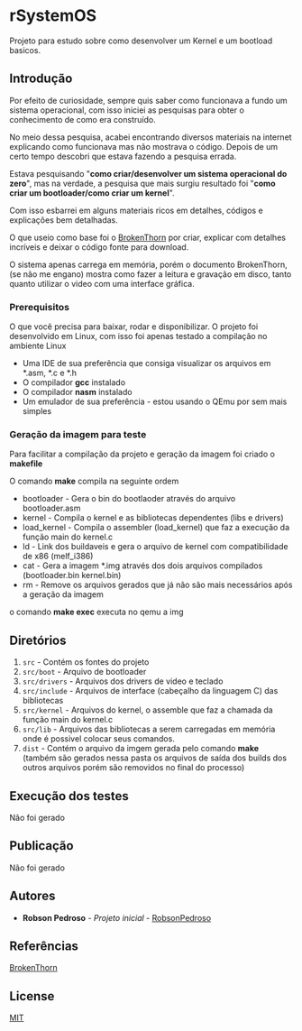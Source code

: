 # rSystemOS

Projeto para estudo sobre como desenvolver um Kernel e um bootload basicos.

## Introdução

Por efeito de curiosidade, sempre quis saber como funcionava a fundo um sistema operacional, com isso iniciei as pesquisas para obter o conhecimento de como era construído.

No meio dessa pesquisa, acabei encontrando diversos materiais na internet explicando como funcionava mas não mostrava o código.
Depois de um certo tempo descobri que estava fazendo a pesquisa errada.

Estava pesquisando "**como criar/desenvolver um sistema operacional do zero**", mas na verdade, a pesquisa que mais surgiu resultado foi "**como criar um bootloader/como criar um kernel**".

Com isso esbarrei em alguns materiais ricos em detalhes, códigos e explicações bem detalhadas.

O que useio como base foi o [BrokenThorn](http://www.brokenthorn.com/Resources/OSDevIndex.html) por criar, explicar com detalhes incríveis e deixar o código fonte para download.

O sistema apenas carrega em memória, porém o documento BrokenThorn, (se não me engano) mostra como fazer a leitura e gravação em disco, tanto quanto utilizar o video com uma interface gráfica.

### Prerequisitos

O que você precisa para baixar, rodar e disponibilizar.
O projeto foi desenvolvido em Linux, com isso foi apenas testado a compilação no ambiente Linux

* Uma IDE de sua preferência que consiga visualizar os arquivos em *.asm, *.c e *.h
* O compilador **gcc** instalado
* O compilador **nasm** instalado
* Um emulador de sua preferência - estou usando o QEmu por sem mais simples

### Geração da imagem para teste

Para facilitar a compilação da projeto e geração da imagem foi criado o **makefile**

O comando **make** compila na seguinte ordem

* bootloader - Gera o bin do bootlaoder através do arquivo bootloader.asm
* kernel - Compila o kernel e as bibliotecas dependentes (libs e drivers)
* load_kernel - Compila o assembler (load_kernel) que faz a execução da função main do kernel.c
* ld - Link dos buildaveis e gera o arquivo de kernel com compatibilidade de x86 (melf_i386)
* cat - Gera a imagem *.img através dos dois arquivos compilados (bootloader.bin kernel.bin)
* rm - Remove os arquivos gerados que já não são mais necessários após a geração da imagem

o comando **make exec** executa no qemu a img

## Diretórios

1. `src` - Contém os fontes do projeto
2. `src/boot` - Arquivo de bootloader 
3. `src/drivers` - Arquivos dos drivers de video e teclado
4. `src/include` - Arquivos de interface (cabeçalho da linguagem C) das bibliotecas
5. `src/kernel` - Arquivos do kernel, o assemble que faz a chamada da função main do kernel.c
6. `src/lib` - Arquivos das bibliotecas a serem carregadas em memória onde é possivel colocar seus comandos.
7. `dist` - Contém o arquivo da imgem gerada pelo comando **make** (também são gerados nessa pasta os arquivos de saída dos builds dos outros arquivos porém são removidos no final do processo)

## Execução dos testes

Não foi gerado

## Publicação

Não foi gerado

## Autores

* **Robson Pedroso** - *Projeto inicial* - [RobsonPedroso](https://github.com/robsonpedroso)

## Referências

[BrokenThorn](http://www.brokenthorn.com/Resources/OSDevIndex.html)

## License

[MIT](https://github.com/robsonpedroso/kernel_basic/blob/main/LICENSE)